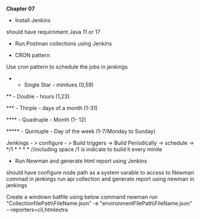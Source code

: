 **Chapter 07**

* Install Jenkins

should have requirnment Java 11 or 17

* Run Postman collections using Jenkins


* CRON pattern 

Use cron pattern to schedule the jobs in jenkings

* - Single Star - minitues (0,59)

** - Double - hours (1,23)

*** - Thirple - days of a month (1-31)

**** - Quadruple - Month (1- 12)

***** - Quintuple - Day of the week (1-7/Monday to Sunday)

Jenkings - > configure - > Build triggers -> Build Periodically -> schedule -> */1 * * * * 
//including space /1 is indicate to build it every minite 


* Run Newman and generate html report using Jenkins

should have configure node path as a system varable to access to Newman commad in jenkings
run api collection and generate report using newman in jenkings

Create a windown batfile using below command
newman run "CollectionfilePath\\FileName.json" -e "environmentFilePath\\FileName.json" --reporters=cli,htmlextra

